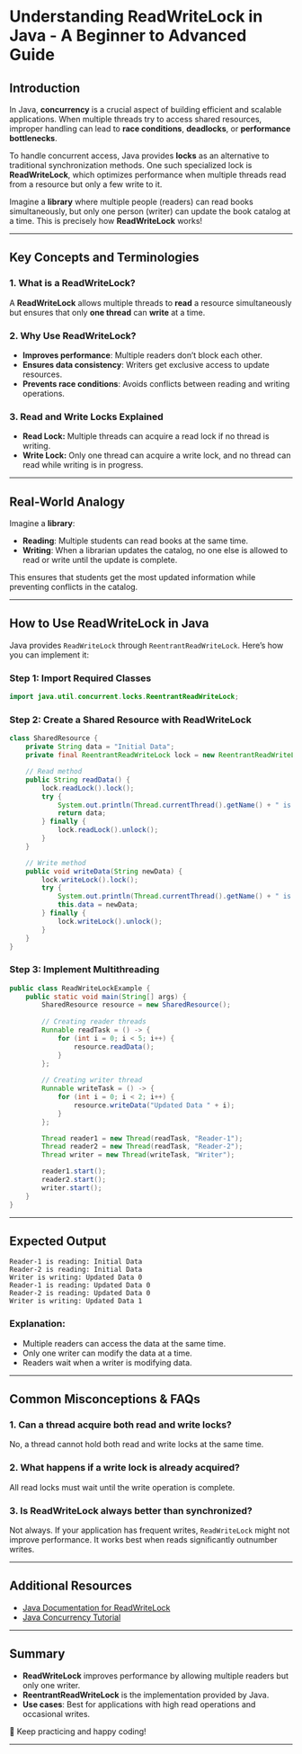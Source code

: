 # Understanding ReadWriteLock in Java - A Beginner to Advanced Guide

## Introduction

In Java, **concurrency** is a crucial aspect of building efficient and scalable applications. When multiple threads try to access shared resources, improper handling can lead to **race conditions**, **deadlocks**, or **performance bottlenecks**.

To handle concurrent access, Java provides **locks** as an alternative to traditional synchronization methods. One such specialized lock is **ReadWriteLock**, which optimizes performance when multiple threads read from a resource but only a few write to it.

Imagine a **library** where multiple people (readers) can read books simultaneously, but only one person (writer) can update the book catalog at a time. This is precisely how **ReadWriteLock** works!

---

## Key Concepts and Terminologies

### 1. What is a ReadWriteLock?
A **ReadWriteLock** allows multiple threads to **read** a resource simultaneously but ensures that only **one thread** can **write** at a time.

### 2. Why Use ReadWriteLock?
- **Improves performance**: Multiple readers don’t block each other.
- **Ensures data consistency**: Writers get exclusive access to update resources.
- **Prevents race conditions**: Avoids conflicts between reading and writing operations.

### 3. Read and Write Locks Explained
- **Read Lock:** Multiple threads can acquire a read lock if no thread is writing.
- **Write Lock:** Only one thread can acquire a write lock, and no thread can read while writing is in progress.

---

## Real-World Analogy

Imagine a **library**:
- **Reading**: Multiple students can read books at the same time.
- **Writing**: When a librarian updates the catalog, no one else is allowed to read or write until the update is complete.

This ensures that students get the most updated information while preventing conflicts in the catalog.

---

## How to Use ReadWriteLock in Java

Java provides `ReadWriteLock` through `ReentrantReadWriteLock`. Here’s how you can implement it:

### Step 1: Import Required Classes
```java
import java.util.concurrent.locks.ReentrantReadWriteLock;
```

### Step 2: Create a Shared Resource with ReadWriteLock
```java
class SharedResource {
    private String data = "Initial Data";
    private final ReentrantReadWriteLock lock = new ReentrantReadWriteLock();

    // Read method
    public String readData() {
        lock.readLock().lock();
        try {
            System.out.println(Thread.currentThread().getName() + " is reading: " + data);
            return data;
        } finally {
            lock.readLock().unlock();
        }
    }

    // Write method
    public void writeData(String newData) {
        lock.writeLock().lock();
        try {
            System.out.println(Thread.currentThread().getName() + " is writing: " + newData);
            this.data = newData;
        } finally {
            lock.writeLock().unlock();
        }
    }
}
```

### Step 3: Implement Multithreading
```java
public class ReadWriteLockExample {
    public static void main(String[] args) {
        SharedResource resource = new SharedResource();
        
        // Creating reader threads
        Runnable readTask = () -> {
            for (int i = 0; i < 5; i++) {
                resource.readData();
            }
        };
        
        // Creating writer thread
        Runnable writeTask = () -> {
            for (int i = 0; i < 2; i++) {
                resource.writeData("Updated Data " + i);
            }
        };

        Thread reader1 = new Thread(readTask, "Reader-1");
        Thread reader2 = new Thread(readTask, "Reader-2");
        Thread writer = new Thread(writeTask, "Writer");

        reader1.start();
        reader2.start();
        writer.start();
    }
}
```

---

## Expected Output
```
Reader-1 is reading: Initial Data
Reader-2 is reading: Initial Data
Writer is writing: Updated Data 0
Reader-1 is reading: Updated Data 0
Reader-2 is reading: Updated Data 0
Writer is writing: Updated Data 1
```

### Explanation:
- Multiple readers can access the data at the same time.
- Only one writer can modify the data at a time.
- Readers wait when a writer is modifying data.

---

## Common Misconceptions & FAQs

### 1. Can a thread acquire both read and write locks?
No, a thread cannot hold both read and write locks at the same time.

### 2. What happens if a write lock is already acquired?
All read locks must wait until the write operation is complete.

### 3. Is ReadWriteLock always better than synchronized?
Not always. If your application has frequent writes, `ReadWriteLock` might not improve performance. It works best when reads significantly outnumber writes.

---

## Additional Resources
- [Java Documentation for ReadWriteLock](https://docs.oracle.com/javase/8/docs/api/java/util/concurrent/locks/ReentrantReadWriteLock.html)
- [Java Concurrency Tutorial](https://docs.oracle.com/javase/tutorial/essential/concurrency/)

---



## Summary
- **ReadWriteLock** improves performance by allowing multiple readers but only one writer.
- **ReentrantReadWriteLock** is the implementation provided by Java.
- **Use cases**: Best for applications with high read operations and occasional writes.

🚀 Keep practicing and happy coding!

---

